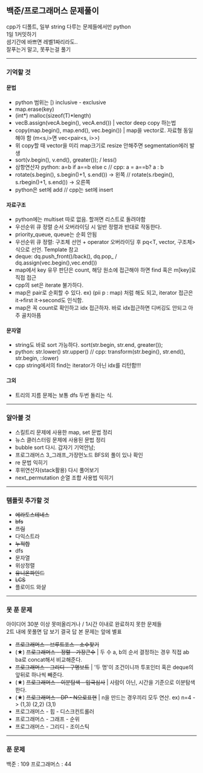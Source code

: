 ## 백준/프로그래머스 문제풀이
cpp가 디폴트, 일부 string 다루는 문제들에서만 python  
1일 1커밋하기  
셤기간에 바쁘면 레벨1짜리라도..  
잘푸는거 말고, 못푸는걸 풀기  

******************

### 기억할 것

#### 문법

- python 범위는 [)   inclusive - exclusive
- map.erase(key) 
- (int*) malloc(sizeof(T)*length)
- vecB.assign(vecA.begin(), vecA.end()) | vector deep copy 하는법
- copy(map.begin(), map.end(), vec.begin()) | map을 vector로. 자료형 동일해야 함 (m<s,i>면 vec<pair<s, i>>)
- 위 copy할 때 vector을 미리 map크기로 resize 안해주면 segmentation에러 발생
- sort(v.begin(), v.end(), greater<int>()); / less<int>()
- 삼항연산자 python: a=b if a==b else c // cpp: a = a==b? a : b
- rotate(s.begin(), s.begin()+1, s.end()) -> 왼쪽 // rotate(s.rbegin(), s.rbegin()+1, s.end()) -> 오른쪽
- python은 set에 add // cpp는 set에 insert


#### 자료구조

- python에는 multiset 따로 없음. 할꺼면 리스트로 돌려야함
- 우선순위 큐 정렬 순서 오버라이딩 시 일반 정렬과 반대로 작동한다.
- priority_queue, queue는 순회 안됨
- 우선순위 큐 정렬: 구조체 선언 + operator 오버라이딩 후 pq<T, vector<T>, 구조체> 식으로 선언. Template 참고
- deque: dq.push_front()/back(), dq.pop_ / dq.assign(vec.begin(),vec.end())
- map에서 key 유무 판단은 count, 해당 원소에 접근해야 하면 find 혹은 m[key]로 직접 접근
- cpp의 set은 iterate 불가하다.
- map은 pair로 순회할 수 있다. ex) (pii p : map) 처럼 해도 되고, iterator 접근은 it->first it->second도 인식함.
- map은 꼭 count로 확인하고 idx 접근하자. 바로 idx접근하면 디버깅도 안되고 아주 골치아픔

#### 문자열

- string도 바로 sort 가능하다. sort(str.begin, str.end, greater<int>());
- python: str.lower() str.upper() // cpp: transform(str.begin(), str.end(), str.begin, ::lower)
- cpp string에서의 find는 iterator가 아닌 idx를 리턴함!!!


#### 그외

- 트리의 지름 문제는 보통 dfs 두번 돌리는 식.

******************
  
### 알아볼 것

- 스킬트리 문제에 사용한 map, set 문법 정리
- 뉴스 클러스터링 문제에 사용된 문법 정리
- bubble sort 다시. 갑자기 기억안남;
- 프로그래머스 3_그래프_가장먼노드 BFS외 풀이 있나 확인
- re 문법 익히기
- 후위연산자(stack활용) 다시 풀어보기
- next_permutation 순열 조합 사용법 익히기

******************

### 템플릿 추가할 것

- ~~에라토스테네스~~
- ~~bfs~~
- ~~프림~~
- 다익스트라
- ~~누적합~~
- dfs
- 문자열
- 위상정렬
- ~~유니온파인드~~
- ~~LCS~~
- 플로이드 와샬

******************
  
### 못 푼 문제
아이디어 30분 이상 못떠올리거나 / 1시간 이내로 완료하지 못한 문제들  
2트 내에 못풀면 답 보기
결국 답 본 문제는 앞에 별표
- ~~프로그래머스 - 브루트포스 - 소수찾기~~
- (★) ~~프로그래머스 - 정렬 - 가장큰수~~ | 두 수 a, b의 순서 결정하는 경우 직접 ab ba로 concat해서 비교해준다.
- ~~프로그래머스 - 그리디 - 구명보트~~ | '두 명'이 조건이니까 투포인터 혹은 deque의 앞뒤로 하나씩 빼준다.
- (★) ~~프로그래머스 - 이분탐색 - 입국심사~~ | 사람이 아닌, 시간을 기준으로 이분탐색한다.
- (★) ~~프로그래머스 - DP - N으로표현~~ | n을 만드는 경우끼리 모두 연산. ex) n=4 -> (1,3) (2,2) (3,1)
- 프로그래머스 - 힙 - 디스크컨트롤러
- 프로그래머스 - 그래프 - 순위
- 프로그래머스 - 그리디 - 조이스틱

******************

### 푼 문제

백준 : 109
프로그래머스 : 44


